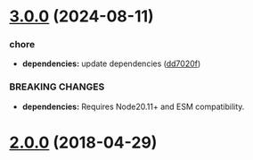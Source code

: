 # [3.0.0](https://github.com/nfroidure/utf-8/compare/v2.0.0...v3.0.0) (2024-08-11)


### chore

* **dependencies:** update dependencies ([dd7020f](https://github.com/nfroidure/utf-8/commit/dd7020f319c094af040bc2dc3d12cbbf06dda721))


### BREAKING CHANGES

* **dependencies:** Requires Node20.11+ and ESM compatibility.



<a name="2.0.0"></a>
# [2.0.0](https://github.com/nfroidure/utf-8/compare/v1.0.0...v2.0.0) (2018-04-29)
